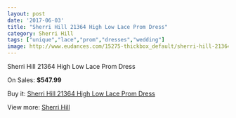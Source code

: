 ```yaml
---
layout: post
date: '2017-06-03'
title: "Sherri Hill 21364 High Low Lace Prom Dress"
category: Sherri Hill
tags: ["unique","lace","prom","dresses","wedding"]
image: http://www.eudances.com/15275-thickbox_default/sherri-hill-21364-high-low-lace-prom-dress.jpg
---
```

Sherri Hill 21364 High Low Lace Prom Dress

On Sales: **$547.99**
<a href="https://www.eudances.com/en/sherri-hill/4524-sherri-hill-21364-high-low-lace-prom-dress.html"><amp-img layout="responsive" width="600" height="600" src="//www.eudances.com/15275-thickbox_default/sherri-hill-21364-high-low-lace-prom-dress.jpg" alt="Sherri Hill 21364 High Low Lace Prom Dress 0" /></a>
<a href="https://www.eudances.com/en/sherri-hill/4524-sherri-hill-21364-high-low-lace-prom-dress.html"><amp-img layout="responsive" width="600" height="600" src="//www.eudances.com/15277-thickbox_default/sherri-hill-21364-high-low-lace-prom-dress.jpg" alt="Sherri Hill 21364 High Low Lace Prom Dress 1" /></a>
<a href="https://www.eudances.com/en/sherri-hill/4524-sherri-hill-21364-high-low-lace-prom-dress.html"><amp-img layout="responsive" width="600" height="600" src="//www.eudances.com/15276-thickbox_default/sherri-hill-21364-high-low-lace-prom-dress.jpg" alt="Sherri Hill 21364 High Low Lace Prom Dress 2" /></a>

Buy it: [Sherri Hill 21364 High Low Lace Prom Dress](https://www.eudances.com/en/sherri-hill/4524-sherri-hill-21364-high-low-lace-prom-dress.html "Sherri Hill 21364 High Low Lace Prom Dress")

View more: [Sherri Hill](https://www.eudances.com/en/80-Sherri-Hill "Sherri Hill")